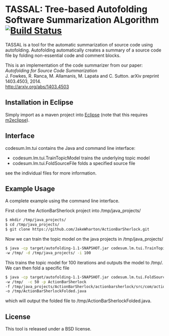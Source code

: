 TASSAL: Tree-based Autofolding Software Summarization ALgorithm [![Build Status](https://travis-ci.org/mast-group/tassal.svg?branch=master)](https://travis-ci.org/mast-group/tassal)
================
 
TASSAL is a tool for the automatic summarization of source code using autofolding. Autofolding automatically creates a summary of a source code file by folding non-essential code and comment blocks. 

This is an implementation of the code summarizer from our paper:  
*Autofolding for Source Code Summarization*  
J. Fowkes, R. Ranca, M. Allamanis, M. Lapata and C. Sutton. arXiv preprint 1403.4503, 2014.   
http://arxiv.org/abs/1403.4503


Installation in Eclipse
----------------------------

Simply import as a maven project into [Eclipse](https://eclipse.org/) (note that this requires [m2eclipse](http://eclipse.org/m2e/)). 


Interface
------------

codesum.lm.tui contains the Java and command line interface:

  * codesum.lm.tui.TrainTopicModel trains the underlying topic model
  * codesum.lm.tui.FoldSourceFile folds a specified source file

see the individual files for more information.


Example Usage
---------------------

A complete example using the command line interface.

First clone the ActionBarSherlock project into /tmp/java_projects/

  ```sh
  $ mkdir /tmp/java_projects/
  $ cd /tmp/java_projects/
  $ git clone https://github.com/JakeWharton/ActionBarSherlock.git
  ```

Now we can train the topic model on the java projects in /tmp/java_projects/

  ```sh
$ java -cp target/autofolding-1.1-SNAPSHOT.jar codesum.lm.tui.TrainTopicModel   
-w /tmp/ -d /tmp/java_projects/ -i 100
  ```

This trains the topic model for 100 iterations and outputs the model to /tmp/. We can then fold a specific file 

  ```sh
 $ java -cp target/autofolding-1.1-SNAPSHOT.jar codesum.lm.tui.FoldSourceFile   
  -w /tmp/  -c 50 -p ActionBarSherlock   
  -f /tmp/java_projects/ActionBarSherlock/actionbarsherlock/src/com/actionbarsherlock/ActionBarSherlock.java 
  -o /tmp/ActionBarSherlockFolded.java 
  ```

which will output the folded file to /tmp/ActionBarSherlockFolded.java. 

License
-----------

This tool is released under a BSD license.

